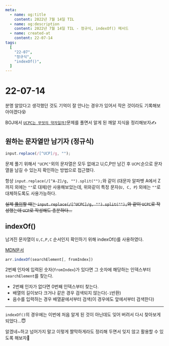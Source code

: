 ```yaml
---
meta:
  - name: og:title
    content: 2022년 7월 14일 TIL
  - name: og:description
    content: 2022년 7월 14일 TIL - 정규식, indexOf() 메서드
  - name: created-at
    content: 22-07-14
tags:
  [
    "22-07",
    "정규식",
    "indexOf()",
  ]
---
```


# 22-07-14

분명 알았다고 생각했던 것도 기억이 잘 안나는 경우가 있어서 작은 것이라도 기록해보아야겠다😵

BOJ에서 [`UCPC는 무엇의 약자일까?`](https://www.acmicpc.net/problem/15904)문제를 풀면서 알게 된 깨알 지식을 정리해보자✍

## 원하는 문자열만 남기자 (정규식)

```js
input.replace(/[^UCP]/g, "");
```

문제 풀기 위해서 `"UCPC"`외의 문자열은 모두 없애고 U,C,P만 남긴 후 `UCPC`순으로 문자열을 남길 수 있는지 확인하는 방법으로 접근했다.

항상 `input.replace(/[^A-Z]/g, "").split("");`와 같이 (대문자 알파벳 A에서 Z까지 외에는 `""`로 대체)만 사용해보았는데,
위와같이 특정 문자(`U, C, P`) 외에는 `""`로 대체하도록도 사용가능하다.

~~실제 [풀이](https://github.com/BB-choi/learn-algorithm/commit/e0b5b33a306c21ee6f7e5c80c5ef15ea99006238)할 때는 `input.replace(/[^UCPC]/g, "").split("");`와 같이 `UCPC`로 작성했는데 `UCP`로 작성해도 충분하다...~~

## indexOf()

남겨진 문자열이 `U,C,P,C` 순서인지 확인하기 위해 indexOf()를 사용하였다.

[MDN문서](https://developer.mozilla.org/ko/docs/Web/JavaScript/Reference/Global_Objects/Array/indexOf)

```js
arr.indexOf(searchElement[, fromIndex])
```

2번째 인자에 입력된 숫자(`fromIndex`)가 있다면 그 숫자에 해당하는 인덱스부터 `searchElement`를 찾는다.

- 2번째 인자가 없다면 0번째 인덱스부터 찾는다.
- 배열의 길이보다 크거나 같은 경우 검색되지 않는다(`-1`반환)
- 음수를 입력하는 경우 배열끝에서부터 검색(이 경우에도 앞에서부터 검색한다)

---

`indexOf()`의 경우에는 이번에 처음 알게 된 것이 아닌데도 잊어 버려서 다시 찾아보게 되었다...😇

알겠네~하고 넘어가지 말고 이렇게 짤막하게라도 정리해 두면서 잊지 않고 활용할 수 있도록 해보자💪
